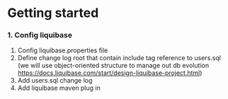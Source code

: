 # Getting started

### 1. Config liquibase
1. Config liquibase.properties file
2. Define change log root that contain include tag reference to users.sql (we will use object-oriented structure to manage out db evolution https://docs.liquibase.com/start/design-liquibase-project.html)
3. Add users.sql change log
4. Add liquibase maven plug in
